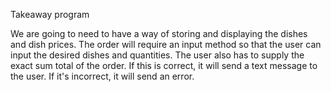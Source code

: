 Takeaway program

We are going to need to have a way of storing and displaying the dishes and dish prices. The order will require an input method so that the user can input the desired dishes and quantities. The user also has to supply the exact sum total of the order. If this is correct, it will send a text message to the user. If it's incorrect, it will send an error.

